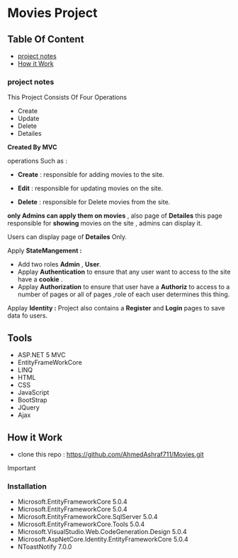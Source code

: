 # Movies Project
## Table Of Content
* [project notes](https://github.com/AhmedAshraf711/Movies/blob/master/README.md#project-notes)
* [How it Work](https://github.com/AhmedAshraf711/Movies/blob/master/README.md#how-it-work)

### project notes
This Project Consists Of Four Operations 
- Create 
- Update 
- Delete
- Detailes

**Created By MVC**

 operations Such as :
 
 - **Create** : responsible for adding movies to the site.
 
 - **Edit**   : responsible for updating movies on the site.
 
 - **Delete** : responsible for Delete movies from the site.
 
 **only Admins can apply them on movies** ,  also page of  **Detailes**  this page  responsible for **showing**  movies on the site , admins can display it.

 Users can display page of **Detailes** Only.


Apply **StateMangement :**
 - Add two roles **Admin** , **User**.
 - Applay **Authentication** to ensure that any user want to access to the site  have a **cookie** .
 - Applay **Authorization** to ensure that user have a **Authoriz** to access to a number of pages or all of pages ,role of each user determines this thing.


Applay **Identity :** Project also contains a **Register** and **Login** pages to save data fo users. 

## Tools
- ASP.NET 5 MVC
- EntityFrameWorkCore
- LINQ
- HTML
- CSS
- JavaScript
- BootStrap
- JQuery
- Ajax

  
 ## How it Work 
 - clone this repo : https://github.com/AhmedAshraf711/Movies.git


> [!IMPORTANT]
>  ### Installation
>  - Microsoft.EntityFrameworkCore 5.0.4
>  - Microsoft.EntityFrameworkCore 5.0.4
>  - Microsoft.EntityFrameworkCore.SqlServer 5.0.4
>  - Microsoft.EntityFrameworkCore.Tools 5.0.4
>  - Microsoft.VisualStudio.Web.CodeGeneration.Design 5.0.4
>  - Microsoft.AspNetCore.Identity.EntityFrameworkCore 5.0.4
>  - NToastNotify 7.0.0


